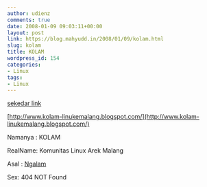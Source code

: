 ```yaml
---
author: udienz
comments: true
date: 2008-01-09 09:03:11+00:00
layout: post
link: https://blog.mahyudd.in/2008/01/09/kolam.html
slug: kolam
title: KOLAM
wordpress_id: 154
categories:
- Linux
tags:
- Linux
---
```


[sekedar link](http://warnetubuntu.wordpress.com/about/#comment-405)

[http://www.kolam-linukemalang.blogspot.com/](http://www.kolam-linukemalang.blogspot.com/)

Namanya : KOLAM

RealName: Komunitas Linux Arek Malang

Asal : [Ngalam](http://id.wikipedia.org/wiki/Kota_Malang)

Sex: 404 NOT Found
